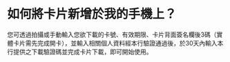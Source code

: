 # 如何將卡片新增於我的手機上？

您可透過拍攝或手動輸入您欲下載的卡號、有效期限、卡片背面簽名欄後3碼（實體卡片需先完成開卡），並輸入相關個人資料經本行驗證通過後，於30天內輸入本行提供之下載驗證碼並完成卡片下載，即可開始使用。
